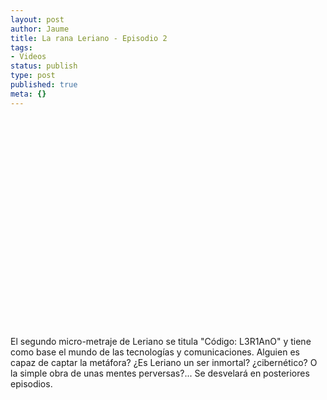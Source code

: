 ```yaml
---
layout: post
author: Jaume
title: La rana Leriano - Episodio 2
tags:
- Videos
status: publish
type: post
published: true
meta: {}
---
```

<object width="425" height="350"><param name="movie" value="http://www.youtube.com/v/btLaj7uSulE"></param><embed src="http://www.youtube.com/v/btLaj7uSulE" type="application/x-shockwave-flash" width="450" height="350"></embed></object><br />
El segundo micro-metraje de Leriano se titula "Código: L3R1AnO" y tiene como base el mundo de las tecnologías y comunicaciones. Alguien es capaz de captar la metáfora? ¿Es Leriano un ser inmortal? ¿cibernético? O la simple obra de unas mentes perversas?... Se desvelará en posteriores episodios.
